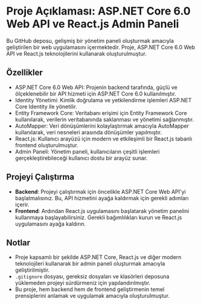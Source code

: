 # Proje Açıklaması: ASP.NET Core 6.0 Web API ve React.js Admin Paneli

Bu GitHub deposu, gelişmiş bir yönetim paneli oluşturmak amacıyla geliştirilen bir web uygulamasını içermektedir. Proje, ASP.NET Core 6.0 Web API ve React.js teknolojilerini kullanarak oluşturulmuştur.

## Özellikler

- ASP.NET Core 6.0 Web API: Projenin backend tarafında, güçlü ve ölçeklenebilir bir API hizmeti için ASP.NET Core 6.0 kullanılmıştır.
- Identity Yönetimi: Kimlik doğrulama ve yetkilendirme işlemleri ASP.NET Core Identity ile yönetilir.
- Entity Framework Core: Veritabanı erişimi için Entity Framework Core kullanılarak, verilerin veritabanında saklanması ve yönetimi sağlanmıştır.
- AutoMapper: Veri dönüşümlerini kolaylaştırmak amacıyla AutoMapper kullanılarak, veri nesneleri arasında dönüşümler yapılmıştır.
- React.js: Kullanıcı arayüzü için modern ve etkileşimli bir React.js tabanlı frontend oluşturulmuştur.
- Admin Paneli: Yönetim paneli, kullanıcıların çeşitli işlemleri gerçekleştirebileceği kullanıcı dostu bir arayüz sunar.

## Projeyi Çalıştırma

- **Backend**: Projeyi çalıştırmak için öncelikle ASP.NET Core Web API'yi başlatmalısınız. Bu, API hizmetini ayağa kaldırmak için gerekli adımları içerir.
- **Frontend**: Ardından React.js uygulamasını başlatarak yönetim panelini kullanmaya başlayabilirsiniz. Gerekli bağımlılıkları kurun ve React.js uygulamasını ayağa kaldırın.

## Notlar

- Proje kapsamlı bir şekilde ASP.NET Core, React.js ve diğer modern teknolojileri kullanarak bir admin paneli oluşturmak amacıyla geliştirilmiştir.
- `.gitignore` dosyası, gereksiz dosyaları ve klasörleri deposuna yüklemeden projeyi sürdürmeniz için yapılandırılmıştır.
- Bu proje, hem backend hem de frontend geliştirmenin temel prensiplerini anlamak ve uygulamak amacıyla oluşturulmuştur.
